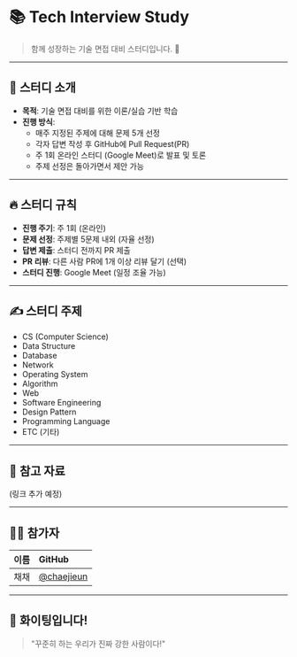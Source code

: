 # 📚 Tech Interview Study
> 함께 성장하는 기술 면접 대비 스터디입니다. 🚀  

---

## 📝 스터디 소개
- **목적**: 기술 면접 대비를 위한 이론/실습 기반 학습  
- **진행 방식**:  
  - 매주 지정된 주제에 대해 문제 5개 선정
  - 각자 답변 작성 후 GitHub에 Pull Request(PR)
  - 주 1회 온라인 스터디 (Google Meet)로 발표 및 토론
  - 주제 선정은 돌아가면서 제안 가능

---

## 🔥 스터디 규칙
- **진행 주기**: 주 1회 (온라인)  
- **문제 선정**: 주제별 5문제 내외 (자율 선정)  
- **답변 제출**: 스터디 전까지 PR 제출  
- **PR 리뷰**: 다른 사람 PR에 1개 이상 리뷰 달기 (선택)  
- **스터디 진행**: Google Meet (일정 조율 가능)

---

## ✍️ 스터디 주제
- CS (Computer Science)
- Data Structure
- Database
- Network
- Operating System
- Algorithm
- Web
- Software Engineering
- Design Pattern
- Programming Language
- ETC (기타)

---

## 📌 참고 자료
(링크 추가 예정)

---

## 👩‍💻 참가자
| 이름 | GitHub |
|:---|:---|
| 채채 | [@chaejieun](https://github.com/chaejieun) |

---

## 🚀 화이팅입니다!
> "꾸준히 하는 우리가 진짜 강한 사람이다!"
